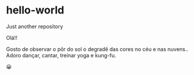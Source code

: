 # hello-world
Just another repository

Olá!!

Gosto de observar o pôr do sol o degradê das cores no céu e nas nuvens..
Adoro dançar, cantar, treinar yoga e kung-fu.

😀
